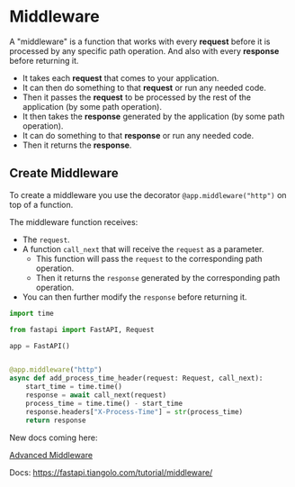 # Middleware

A "middleware" is a function that works with every **request** before it is processed by any specific path operation. And also with every **response** before returning it.

- It takes each **request** that comes to your application.
- It can then do something to that **request** or run any needed code.
- Then it passes the **request** to be processed by the rest of the application (by some path operation).
- It then takes the **response** generated by the application (by some path operation).
- It can do something to that **response** or run any needed code.
- Then it returns the **response**.

## Create Middleware

To create a middleware you use the decorator `@app.middleware("http")` on top of a function.

The middleware function receives:

- The `request`.
- A function `call_next` that will receive the `request` as a parameter.
  - This function will pass the `request` to the corresponding path operation.
  - Then it returns the `response` generated by the corresponding path operation.
- You can then further modify the `response` before returning it.

```py
import time

from fastapi import FastAPI, Request

app = FastAPI()


@app.middleware("http")
async def add_process_time_header(request: Request, call_next):
    start_time = time.time()
    response = await call_next(request)
    process_time = time.time() - start_time
    response.headers["X-Process-Time"] = str(process_time)
    return response
```

New docs coming here:

[Advanced Middleware](https://fastapi.tiangolo.com/advanced/middleware/)

Docs: <https://fastapi.tiangolo.com/tutorial/middleware/>
